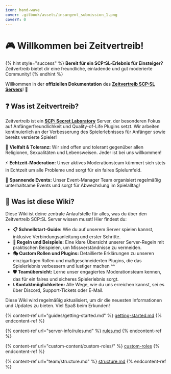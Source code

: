 ```yaml
---
icon: hand-wave
cover: .gitbook/assets/insurgent_submission_1.png
coverY: 0
---
```


# 🎮 Willkommen bei Zeitvertreib!

{% hint style="success" %}
**Bereit für ein SCP:SL-Erlebnis für Einsteiger?** Zeitvertreib bietet dir eine freundliche, einladende und gut moderierte Community!
{% endhint %}

Willkommen in der **offiziellen Dokumentation** des [**Zeitvertreib SCP:SL Servers**](https://dsc.gg/zeit)! 🚀

## ❓ Was ist Zeitvertreib?

Zeitvertreib ist ein [**SCP: Secret Laboratory**](https://store.steampowered.com/app/700330/SCP_Secret_Laboratory/) Server, der besonderen Fokus auf Anfängerfreundlichkeit und Quality-of-Life Plugins setzt. Wir arbeiten kontinuierlich an der Verbesserung des Spielerlebnisses für Anfänger sowie bereits versierte Spieler!

🌈 **Vielfalt & Toleranz:** Wir sind offen und tolerant gegenüber allen Religionen, Sexualitäten und Lebensweisen. Jeder ist bei uns willkommen!

⚡ **Echtzeit-Moderation:** Unser aktives Moderationsteam kümmert sich stets in Echtzeit um alle Probleme und sorgt für ein faires Spielumfeld.

🎪 **Spannende Events:** Unser Event-Manager Team organisiert regelmäßig unterhaltsame Events und sorgt für Abwechslung im Spielalltag!

## 🎯 Was ist diese Wiki?

Diese Wiki ist deine zentrale Anlaufstelle für alles, was du über den Zeitvertreib SCP:SL Server wissen musst! Hier findest du:

* **📋 Schnellstart-Guide:** Wie du auf unserem Server spielen kannst, inklusive Verbindungsanleitung und erster Schritte.
* **📖 Regeln und Beispiele:** Eine klare Übersicht unserer Server-Regeln mit praktischen Beispielen, um Missverständnisse zu vermeiden.
* **🎭 Custom Rollen und Plugins:** Detaillierte Erklärungen zu unseren einzigartigen Rollen und maßgeschneiderten Plugins, die das Spielerlebnis verbessern und lustiger machen ^^
* **🛡️ Teamübersicht:** Lerne unser engagiertes Moderationsteam kennen, das für ein faires und sicheres Spielerlebnis sorgt.
* **📞 Kontaktmöglichkeiten:** Alle Wege, wie du uns erreichen kannst, sei es über Discord, Support-Tickets oder E-Mail.

Diese Wiki wird regelmäßig aktualisiert, um dir die neuesten Informationen und Updates zu bieten. Viel Spaß beim Erkunden!

{% content-ref url="guides/getting-started.md" %}
[getting-started.md](guides/getting-started.md)
{% endcontent-ref %}

{% content-ref url="server-info/rules.md" %}
[rules.md](server-info/rules.md)
{% endcontent-ref %}

{% content-ref url="custom-content/custom-roles/" %}
[custom-roles](custom-content/custom-roles/)
{% endcontent-ref %}

{% content-ref url="team/structure.md" %}
[structure.md](team/structure.md)
{% endcontent-ref %}
